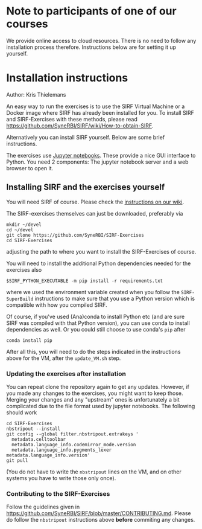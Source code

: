 # Note to participants of one of our courses

We provide online access to cloud resources. There is no need to follow any
installation process therefore. Instructions below are for setting it up yourself.

# Installation instructions

Author: Kris Thielemans

An easy way to run the exercises is to use the SIRF Virtual Machine or a Docker image where
SIRF has already been installed for you. To install SIRF and SIRF-Exercises with these methods, please read https://github.com/SyneRBI/SIRF/wiki/How-to-obtain-SIRF.

Alternatively you can install SIRF yourself. Below are some brief instructions.

The exercises use [Jupyter notebooks](http://jupyter-notebook-beginner-guide.readthedocs.io/en/latest/what_is_jupyter.html).
These provide a nice GUI interface to Python. You need 2 components:
The jupyter notebook server and a web browser to open it.


## Installing SIRF and the exercises yourself

You will need SIRF of course. Please check the [instructions on our wiki](https://github.com/SyneRBI/SIRF/wiki/How-to-obtain-SIRF).

The SIRF-exercises themselves can just be downloaded, preferably via

    mkdir ~/devel
    cd ~/devel
    git clone https://github.com/SyneRBI/SIRF-Exercises
    cd SIRF-Exercises


adjusting the path to where you want to install the SIRF-Exercises of course.

You will need to install the additional Python dependencies needed for the
exercises also

    $SIRF_PYTHON_EXECUTABLE -m pip install -r requirements.txt

where we used the environment variable created when you follow the `SIRF-SuperBuild` instructions to make
sure that you use a Python version which is compatible with how you compiled SIRF.

Of course, if you've used (Ana)conda to install Python etc (and are sure
SIRF was compiled with that Python version), you can use conda to install
dependencies as well. Or you could still choose to use conda's `pip` after

    conda install pip


After all this, you will need to do the steps indicated in the instructions above for the VM, after the `update_VM.sh` step.

### Updating the exercises after installation

You can repeat clone the repository again to get any updates. However, if you made any changes
to the exercises, you might want to keep those. Merging your changes and any
"upstream" ones is unfortunately a bit complicated
due to the file format used by jupyter notebooks. The following should work

    cd SIRF-Exercises
    nbstripout --install
    git config --global filter.nbstripout.extrakeys '
      metadata.celltoolbar 
      metadata.language_info.codemirror_mode.version
      metadata.language_info.pygments_lexer metadata.language_info.version'
    git pull

(You do not have to write the `nbstripout` lines on the VM, and on other systems you have to write those only once).

### Contributing to the SIRF-Exercises

Follow the guidelines given in https://github.com/SyneRBI/SIRF/blob/master/CONTRIBUTING.md. Please do follow the `nbstripout` instructions above **before** commiting any changes.
